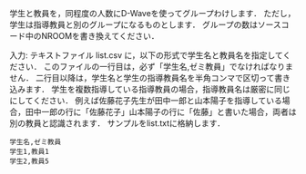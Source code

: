 学生と教員を，同程度の人数にD-Waveを使ってグループわけします．
ただし，学生は指導教員と別のグループになるものとします．
グループの数はソースコード中のNROOMを書き換えてください．

入力: テキストファイル list.csv に，以下の形式で学生名と教員名を指定してください．
このファイルの一行目は，必ず「学生名,ゼミ教員」でなければなりません．
二行目以降は，学生名と学生の指導教員名を半角コンマで区切って書き込みます．
学生を複数指導している指導教員の場合，指導教員名は厳密に同じにしてください．
例えば佐藤花子先生が田中一郎と山本陽子を指導している場合，田中一郎の行に「佐藤花子」山本陽子の行に「佐藤」と書いた場合，両者は別の教員と認識されます．
サンプルをlist.txtに格納します．

```
学生名,ゼミ教員
学生1,教員1
学生2,教員5

```
